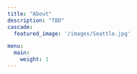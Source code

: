 ```yaml
---
title: "About"
description: "TBD"
cascade:
  featured_image: '/images/Seattle.jpg'

menu:
  main:
    weight: 1
---
```

<!--
{{< figure src="/images/Seattle.jpg" title="Seattle Background" >}}
-->
